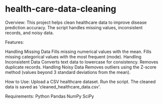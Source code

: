 # health-care-data-cleaning
Overview:
This project helps clean healthcare data to improve disease prediction accuracy. The script handles missing values, inconsistent records, and noisy data.

Features:

Handling Missing Data
Fills missing numerical values with the mean.
Fills missing categorical values with the most frequent (mode).
Handling Inconsistent Data
Converts text data to lowercase for consistency.
Removes duplicate records.
Handling Noisy Data
Removes outliers using the Z-score method (values beyond 3 standard deviations from the mean).

How to Use:
Upload a CSV healthcare dataset.
Run the script.
The cleaned data is saved as 'cleaned_healthcare_data.csv'.

Requirements:
Python
Pandas
NumPy
SciPy
